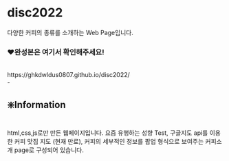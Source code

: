 # disc2022

다양한 커피의 종류를 소개하는 Web Page입니다. 
<br>

<h3>❤️완성본은 여기서 확인해주세요!</h3>
<br>
https://ghkdwldus0807.github.io/disc2022/

<br>
-
<br>

<h2>❇️Information</h2>
<br> html,css,js로만 만든 웹페이지입니다. 요즘 유행하는 성향 Test, 구글지도 api를 이용한 커피 맛집 지도 (현재 만료), 커피의 세부적인 정보를 팝업 형식으로 보여주는 커피소개 page로 구성되어 있습니다. 
